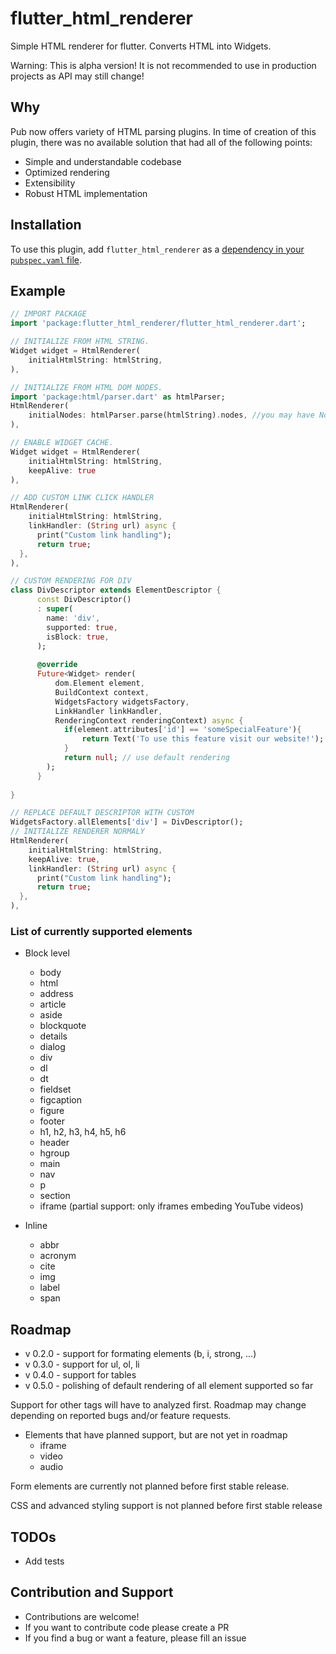 # flutter_html_renderer

Simple HTML renderer for flutter. Converts HTML into Widgets.

Warning: This is alpha version! It is not recommended to use in production projects as API may still change!

## Why

Pub now offers variety of HTML parsing plugins. In time of creation of this plugin, there was no available solution that had all of the following points:

* Simple and understandable codebase
* Optimized rendering
* Extensibility
* Robust HTML implementation

## Installation
To use this plugin, add `flutter_html_renderer` as a [dependency in your `pubspec.yaml` file](https://flutter.io/platform-plugins/).

## Example

``` dart
// IMPORT PACKAGE
import 'package:flutter_html_renderer/flutter_html_renderer.dart';

// INITIALIZE FROM HTML STRING.
Widget widget = HtmlRenderer(
    initialHtmlString: htmlString,
),

// INITIALIZE FROM HTML DOM NODES.
import 'package:html/parser.dart' as htmlParser;
HtmlRenderer(
    initialNodes: htmlParser.parse(htmlString).nodes, //you may have NodeList from other custom logic
),

// ENABLE WIDGET CACHE.
Widget widget = HtmlRenderer(
    initialHtmlString: htmlString,
    keepAlive: true
),

// ADD CUSTOM LINK CLICK HANDLER
HtmlRenderer(
    initialHtmlString: htmlString,
    linkHandler: (String url) async {
      print("Custom link handling");
      return true;
  },
),

// CUSTOM RENDERING FOR DIV
class DivDescriptor extends ElementDescriptor {
      const DivDescriptor()
      : super(
        name: 'div',
        supported: true,
        isBlock: true,
      );
    
      @override
      Future<Widget> render(
          dom.Element element,
          BuildContext context,
          WidgetsFactory widgetsFactory,
          LinkHandler linkHandler,
          RenderingContext renderingContext) async {
            if(element.attributes['id'] == 'someSpecialFeature'){
                return Text('To use this feature visit our website!');
            }
            return null; // use default rendering
        );
      }
    
}

// REPLACE DEFAULT DESCRIPTOR WITH CUSTOM
WidgetsFactory.allElements['div'] = DivDescriptor(); 
// INITIALIZE RENDERER NORMALY
HtmlRenderer(
    initialHtmlString: htmlString,
    keepAlive: true,
    linkHandler: (String url) async {
      print("Custom link handling");
      return true;
  },
),
```

### List of currently supported elements

* Block level
  * body
  * html
  * address
  * article
  * aside
  * blockquote
  * details
  * dialog
  * div
  * dl
  * dt
  * fieldset
  * figcaption
  * figure
  * footer
  * h1, h2, h3, h4, h5, h6
  * header
  * hgroup
  * main
  * nav
  * p
  * section
  * iframe (partial support: only iframes embeding YouTube videos)
  
* Inline
  * abbr
  * acronym
  * cite
  * img
  * label
  * span

## Roadmap

* v 0.2.0 - support for formating elements (b, i, strong, ...)
* v 0.3.0 - support for ul, ol, li
* v 0.4.0 - support for tables
* v 0.5.0 - polishing of default rendering of all element supported so far

Support for other tags will have to analyzed first. Roadmap may change depending on reported bugs and/or feature requests.

* Elements that have planned support, but are not yet in roadmap
  * iframe
  * video
  * audio

Form elements are currently not planned before first stable release. 

CSS and advanced styling support is not planned before first stable release
## TODOs

* Add tests

## Contribution and Support

* Contributions are welcome!
* If you want to contribute code please create a PR
* If you find a bug or want a feature, please fill an issue
